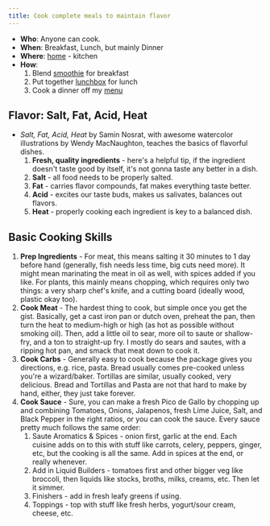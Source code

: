 ```yaml
---
title: Cook complete meals to maintain flavor
---
```

- **Who**: Anyone can cook.
- **When**: Breakfast, Lunch, but mainly Dinner
- **Where**: [home](/home) - kitchen
- **How**:
	1. Blend [smoothie](/smoothie) for breakfast
	2. Put together [lunchbox](/lunchbox) for lunch
	3. Cook a dinner off my [menu](/menu)

## Flavor: Salt, Fat, Acid, Heat
- *Salt, Fat, Acid, Heat* by Samin Nosrat, with awesome watercolor illustrations by Wendy MacNaughton, teaches the basics of flavorful dishes.
	1. **Fresh, quality ingredients** - here's a helpful tip, if the ingredient doesn't taste good by itself, it's not gonna taste any better in a dish.
	2. **Salt** - all food needs to be properly salted.
	3. **Fat** - carries flavor compounds, fat makes everything taste better.
	4. **Acid** - excites our taste buds, makes us salivates, balances out flavors.
	5. **Heat** - properly cooking each ingredient is key to a balanced dish.

## Basic Cooking Skills
1. **Prep Ingredients** - For meat, this means salting it 30 minutes to 1 day before hand (generally, fish needs less time, big cuts need more). It might mean marinating the meat in oil as well, with spices added if you like. For plants, this mainly means chopping, which requires only two things: a very sharp chef's knife, and a cutting board (ideally wood, plastic okay too). 
2. **Cook Meat** - The hardest thing to cook, but simple once you get the gist. Basically, get a cast iron pan or dutch oven, preheat the pan, then turn the heat to medium-high or high (as hot as possible without smoking oil). Then, add a little oil to sear, more oil to saute or shallow-fry, and a ton to straight-up fry. I mostly do sears and sautes, with a ripping hot pan, and smack that meat down to cook it.
3. **Cook Carbs** - Generally easy to cook because the package gives you directions, e.g. rice, pasta. Bread usually comes pre-cooked unless you're a wizard/baker. Tortillas are similar, usually cooked, very delicious. Bread and Tortillas and Pasta are not that hard to make by hand, either, they just take forever.
4. **Cook Sauce** - Sure, you can make a fresh Pico de Gallo by chopping up and combining Tomatoes, Onions, Jalapenos, fresh Lime Juice, Salt, and Black Pepper in the right ratios, or you can cook the sauce. Every sauce pretty much follows the same order:
	1. Saute Aromatics & Spices - onion first, garlic at the end. Each cuisine adds on to this with stuff like carrots, celery, peppers, ginger, etc, but the cooking is all the same. Add in spices at the end, or really whenever.
	2. Add in Liquid Builders - tomatoes first and other bigger veg like broccoli, then liquids like stocks, broths, milks, creams, etc. Then let it simmer.
	3. Finishers - add in fresh leafy greens if using.
	4. Toppings - top with stuff like fresh herbs, yogurt/sour cream, cheese, etc.
